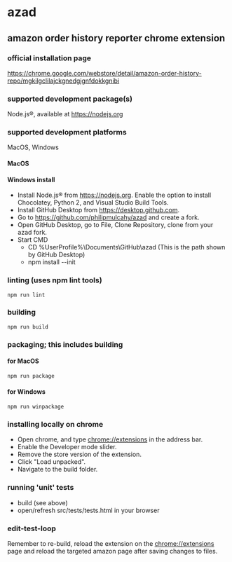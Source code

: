 # azad

## amazon order history reporter chrome extension

### official installation page

<https://chrome.google.com/webstore/detail/amazon-order-history-repo/mgkilgclilajckgnedgjgnfdokkgnibi>

### supported development package(s)

Node.js®, available at <https://nodejs.org>

### supported development platforms

MacOS, Windows

#### MacOS

#### Windows install

  * Install Node.js® from <https://nodejs.org>. Enable the option to install Chocolatey, Python 2, and Visual Studio Build Tools.
  * Install GitHub Desktop from <https://desktop.github.com>.
  * Go to <https://github.com/philipmulcahy/azad> and create a fork.
  * Open GitHub Desktop, go to File, Clone Repository, clone from your azad fork.
  * Start CMD
    * CD %UserProfile%\Documents\GitHub\azad
    (This is the path shown by GitHub Desktop)
    * npm install --init

### linting (uses npm lint tools)

``` Shell
npm run lint
```

### building

``` Shell
npm run build
```

### packaging; this includes building

#### for MacOS

``` Bash
npm run package
```

#### for Windows

``` CMD
npm run winpackage
```

### installing locally on chrome

  * Open chrome, and type <chrome://extensions> in the address bar.
  * Enable the Developer mode slider.
  * Remove the store version of the extension.
  * Click "Load unpacked".
  * Navigate to the build folder.

### running 'unit' tests

  * build (see above)
  * open/refresh src/tests/tests.html in your browser

### edit-test-loop

Remember to re-build, reload the extension on the <chrome://extensions> page and reload the targeted amazon page after saving changes to files.
